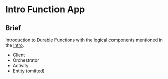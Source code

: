 # Intro Function App

## Brief
Introduction to Durable Functions with the logical components mentioned in the [Intro](https://antempus.dev/posts/Durable-Functions-Intro/).
- Client
- Orchestrator
- Activity
- Entity (omitted)

